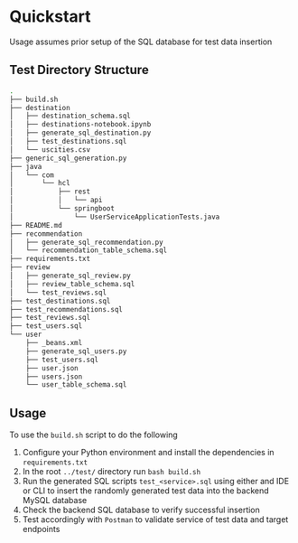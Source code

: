 # Quickstart
Usage assumes prior setup of the SQL database for test data insertion 

## Test Directory Structure
```bash
.
├── build.sh
├── destination
│   ├── destination_schema.sql
│   ├── destinations-notebook.ipynb
│   ├── generate_sql_destination.py
│   ├── test_destinations.sql
│   └── uscities.csv
├── generic_sql_generation.py
├── java
│   └── com
│       └── hcl
│           ├── rest
│           │   └── api
│           └── springboot
│               └── UserServiceApplicationTests.java
├── README.md
├── recommendation
│   ├── generate_sql_recommendation.py
│   └── recommendation_table_schema.sql
├── requirements.txt
├── review
│   ├── generate_sql_review.py
│   ├── review_table_schema.sql
│   └── test_reviews.sql
├── test_destinations.sql
├── test_recommendations.sql
├── test_reviews.sql
├── test_users.sql
└── user
    ├── _beans.xml
    ├── generate_sql_users.py
    ├── test_users.sql
    ├── user.json
    ├── users.json
    └── user_table_schema.sql
```

## Usage
To use the `build.sh` script to do the following

1. Configure your Python environment and install the dependencies in `requirements.txt`
2. In the root `../test/` directory run `bash build.sh`
3. Run the generated SQL scripts `test_<service>.sql` using either and IDE or CLI to insert the randomly generated test data into the backend MySQL database
4. Check the backend SQL database to verify successful insertion
5. Test accordingly with `Postman` to validate service of test data and target endpoints
